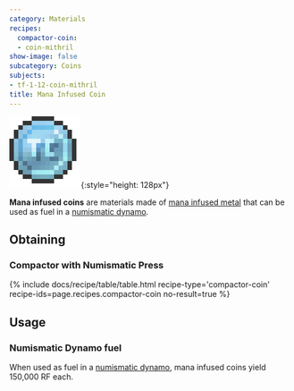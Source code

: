 ```yaml
---
category: Materials
recipes:
  compactor-coin:
  - coin-mithril
show-image: false
subcategory: Coins
subjects:
- tf-1-12-coin-mithril
title: Mana Infused Coin
---
```


![Mana infused coin](/assets/images/docs/1.12/thermal-foundation/coin-mithril.png){:style="height: 128px"}


**Mana infused coins** are materials made of [mana infused
metal](../mana-infused-ingot/) that can be used as fuel in a [numismatic
dynamo](../../thermal-expansion/numismatic-dynamo/).


Obtaining
---------

### Compactor with Numismatic Press
{% include docs/recipe/table/table.html recipe-type='compactor-coin' recipe-ids=page.recipes.compactor-coin no-result=true %}


Usage
-----

### Numismatic Dynamo fuel
When used as fuel in a [numismatic dynamo](../../thermal-expansion/numismatic-dynamo/), mana
infused coins yield 150,000 RF each.
